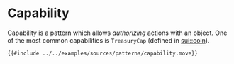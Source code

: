 # Capability

Capability is a pattern which allows *authorizing* actions with an object. One of the most common capabilities is `TreasuryCap` (defined in [sui::coin](https://github.com/MystenLabs/sui/blob/main/crates/sui-framework/sources/coin.move#L19)).


```move
{{#include ../../examples/sources/patterns/capability.move}}
```
